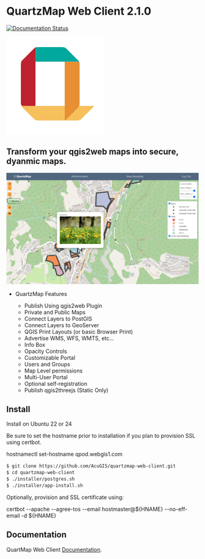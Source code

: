 # QuartzMap Web Client 2.1.0

[![Documentation Status](https://readthedocs.org/projects/quartzmap/badge/?version=latest)](https://quartzmap.docs.acugis.com/en/latest/?badge=latest)

![QuartzMap](QuartzMap.png)

## Transform your qgis2web maps into secure, dyanmic maps.

![QuartzMap](QuartzMap-Main.png)


- QuartzMap Features

	- Publish Using qgis2web Plugin
	- Private and Public Maps
	- Connect Layers to PostGIS
	- Connect Layers to GeoServer
	- QGIS Print Layouts (or basic Browser Print)
	- Advertise WMS, WFS, WMTS, etc...	
	- Info Box
	- Opacity Controls
	- Customizable Portal
	- Users and Groups
	- Map Level permissions
	- Multi-User Portal
 	- Optional self-registration
	- Publish qgis2threejs (Static Only)

## Install
Install on Ubuntu 22 or 24

Be sure to set the hostname prior to installation if you plan to provision SSL using certbot.

hostnamectl set-hostname qpod.webgis1.com

```bash
$ git clone https://github.com/AcuGIS/quartzmap-web-client.git
$ cd quartzmap-web-client
$ ./installer/postgres.sh
$ ./installer/app-install.sh
```


 Optionally, provision and SSL certificate using:

 certbot --apache --agree-tos --email hostmaster@${HNAME} --no-eff-email -d ${HNAME}
	
## Documentation

QuartMap Web Client [Documentation](https://quartzmap.docs.acugis.com).
